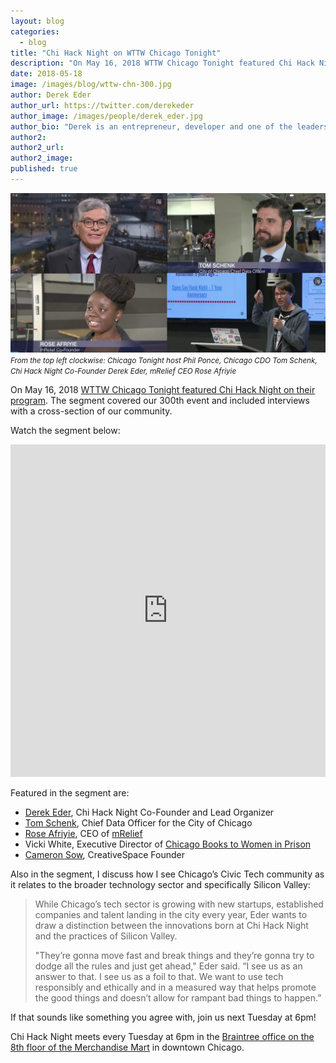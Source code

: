```yaml
---
layout: blog
categories: 
  - blog
title: "Chi Hack Night on WTTW Chicago Tonight"
description: "On May 16, 2018 WTTW Chicago Tonight featured Chi Hack Night on their program. The segment covered our 300th event and included interviews with a cross-section of our community."
date: 2018-05-18
image: /images/blog/wttw-chn-300.jpg
author: Derek Eder
author_url: https://twitter.com/derekeder
author_image: /images/people/derek_eder.jpg
author_bio: "Derek is an entrepreneur, developer and one of the leaders of the civic technology community in Chicago. He is a co-founder and partner at DataMade — a company that tells stories and builds tools with data — and is the lead organizer for Chi Hack Night."
author2: 
author2_url: 
author2_image: 
published: true
---
```


<p class="text-center"><img src="/images/blog/wttw-chn-300.jpg" alt="From the top left clockwise: Chicago Tonight host Phil Ponce, Chicago CDO Tom Schenk, Chi Hack Night Co-Founder Derek Eder, mRelief CEO Rose Afriyie" class="img-thumbnail" /><br />

<small>
    <em>From the top left clockwise: Chicago Tonight host Phil Ponce, Chicago CDO Tom Schenk, Chi Hack Night Co-Founder Derek Eder, mRelief CEO Rose Afriyie</em>
</small>
</p>

On May 16, 2018 [WTTW Chicago Tonight featured Chi Hack Night on their program](https://chicagotonight.wttw.com/2018/05/16/using-chicago-s-data-good-chi-hack-night-celebrates-300-events). The segment covered our 300th event and included interviews with a cross-section of our community.

Watch the segment below:

<iframe width="100%" height="532" src="https://player.pbs.org/viralplayer/3012633431/" frameborder="0" marginwidth="0" marginheight="0" scrolling="no" seamless allowfullscreen></iframe>

<br />

Featured in the segment are:

* [Derek Eder](https://twitter.com/derekeder), Chi Hack Night Co-Founder and Lead Organizer
* [Tom Schenk](https://twitter.com/tomschenkjr), Chief Data Officer for the City of Chicago
* [Rose Afriyie](https://twitter.com/RoseSAfriyie), CEO of [mRelief](https://www.mrelief.com/)
* Vicki White, Executive Director of [Chicago Books to Women in Prison](https://chicagobwp.org/)
* [Cameron Sow](https://twitter.com/cameronsow), CreativeSpace Founder

Also in the segment, I discuss how I see Chicago’s Civic Tech community as it relates to the broader technology sector and specifically Silicon Valley: 

 > While Chicago’s tech sector is growing with new startups, established companies and talent landing in the city every year, Eder wants to draw a distinction between the innovations born at Chi Hack Night and the practices of Silicon Valley.
 > 
 > "They’re gonna move fast and break things and they’re gonna try to dodge all the rules and just get ahead," Eder said. “I see us as an answer to that. I see us as a foil to that. We want to use tech responsibly and ethically and in a measured way that helps promote the good things and doesn’t allow for rampant bad things to happen.”

If that sounds like something you agree with, join us next Tuesday at 6pm!

Chi Hack Night meets every Tuesday at 6pm in the [Braintree office on the 8th floor of the Merchandise Mart](https://www.google.com/maps/place/Braintree+Payments/@41.888465,-87.6376605,17z/data=!3m1!4b1!4m5!3m4!1s0x880e2cb6fa5bc55d:0x513458f19330c528!8m2!3d41.888461!4d-87.6354718) in downtown Chicago.

